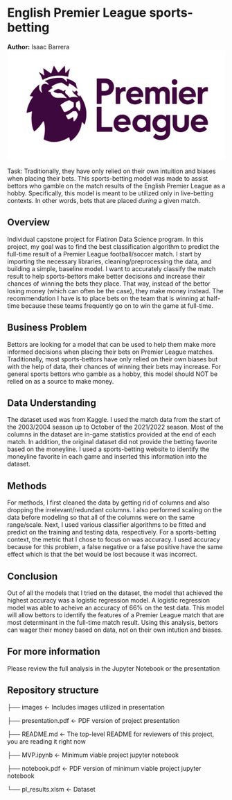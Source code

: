 # English Premier League sports-betting
<b>Author:</b> Isaac Barrera
![download.jpeg](./images/download.jpeg)

Task: Traditionally, they have only relied on their own intuition and biases when placing their bets. This sports-betting model was made to assist bettors who gamble on the match results of the English Premier League as a hobby. Specifically, this model is meant to be utilized only in live-betting contexts. In other words, bets that are placed <i>during</i> a given match.

## Overview
Individual capstone project for Flatiron Data Science program. In this project, my goal was to find the best classification algorithm to predict the full-time result of a Premier League football/soccer match. I start by importing the necessary libraries, cleaning/preprocessing the data, and building a simple, baseline model. I want to accurately classify the match result to help sports-bettors make better decisions and increase their chances of winning the bets they place. That way, instead of the bettor losing money (which can often be the case), they make money instead. The recommendation I have is to place bets on the team that is winning at half-time because these teams frequently go on to win the game at full-time.

## Business Problem
Bettors are looking for a model that can be used to help them make more informed decisions when placing their bets on Premier League matches. Traditionally, most sports-bettors have only relied on their own biases but with the help of data, their chances of winning their bets may increase. For general sports bettors who gamble as a hobby, this model should NOT be relied on as a source to make money.

## Data Understanding
The dataset used was from Kaggle. I used the match data from the start of the 2003/2004 season up to October of the 2021/2022 season. Most of the columns in the dataset are in-game statistics provided at the end of each match. In addition, the original dataset did not provide the betting favorite based on the moneyline. I used a sports-betting website to identify the moneyline favorite in each game and inserted this information into the dataset.

## Methods
For methods, I first cleaned the data by getting rid of columns and also dropping the irrelevant/redundant columns. I also performed scaling on the data before modeling so that all of the columns were on the same range/scale. Next, I used various classifier algorithms to be fitted and predict on the training and testing data, respectively. For a sports-betting context, the metric that I chose to focus on was accuracy. I used accuracy because for this problem, a false negative or a false positive have the same effect which is that the bet would be lost because it was incorrect. 

## Conclusion
Out of all the models that I tried on the dataset, the model that achieved the highest accuracy was a logistic regression model. A logistic regression model was able to acheive an accuracy of 66% on the test data. This model will allow bettors to identify the features of a Premier League match that are most determinant in the full-time match result. Using this analysis, bettors can wager their money based on data, not on their own intution and biases.

## For more information
Please review the full analysis in the Jupyter Notebook or the presentation

## Repository structure

├── images <- Includes images utilized in presentation

├── presentation.pdf <- PDF version of project presentation

├── README.md <- The top-level README for reviewers of this project, you are reading it right now

├── MVP.ipynb <- Minimum viable project jupyter notebook

├── notebook.pdf <- PDF version of minimum viable project jupyter notebook 

└── pl_results.xlsm <- Dataset
